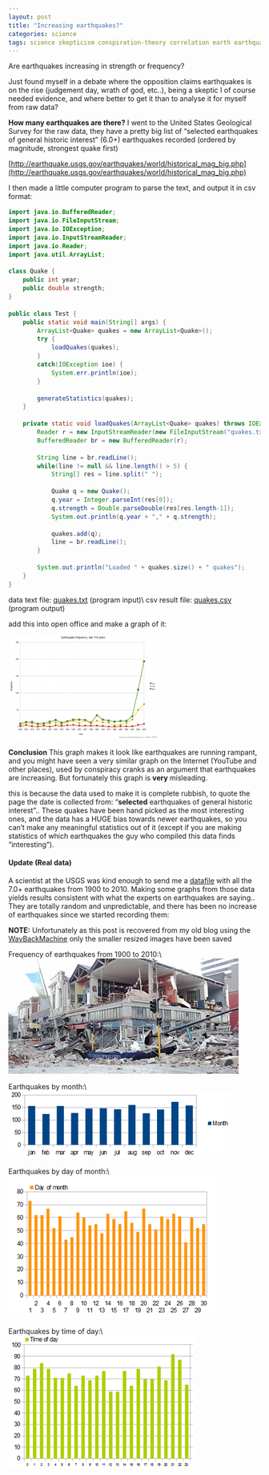 ```yaml
---
layout: post
title: "Increasing earthquakes?"
categories: science
tags: science skepticism conspiration-theory correlation earth earthquake statistics usgs frequency geology java code waybackmachine
---
```


Are earthquakes increasing in strength or frequency?

Just found myself in a debate where the opposition claims earthquakes is on the rise (judgement day, wrath of god, etc..), being a skeptic I of course needed evidence, and where better to get it than to analyse it for myself from raw data?

**How many earthquakes are there?**
I went to the United States Geological Survey for the raw data, they have a pretty big list of “selected earthquakes of general historic interest” (6.0+) earthquakes recorded (ordered by magnitude, strongest quake first)

[http://earthquake.usgs.gov/earthquakes/world/historical_mag_big.php](http://earthquake.usgs.gov/earthquakes/world/historical_mag_big.php)

I then made a little computer program to parse the text, and output it in csv format:

```java
import java.io.BufferedReader;
import java.io.FileInputStream;
import java.io.IOException;
import java.io.InputStreamReader;
import java.io.Reader;
import java.util.ArrayList;

class Quake {
    public int year;
    public double strength;
}

public class Test {
    public static void main(String[] args) {
        ArrayList<Quake> quakes = new ArrayList<Quake>();
        try {
            loadQuakes(quakes);
        }
        catch(IOException ioe) {
            System.err.println(ioe);
        }

        generateStatistics(quakes);
    }

    private static void loadQuakes(ArrayList<Quake> quakes) throws IOException {
        Reader r = new InputStreamReader(new FileInputStream("quakes.txt"));
        BufferedReader br = new BufferedReader(r);

        String line = br.readLine();
        while(line != null && line.length() > 5) {
            String[] res = line.split(" ");

            Quake q = new Quake();
            q.year = Integer.parseInt(res[0]);
            q.strength = Double.parseDouble(res[res.length-1]);
            System.out.println(q.year + "," + q.strength);

            quakes.add(q);
            line = br.readLine();
        }

        System.out.println("Loaded " + quakes.size() + " quakes");
    }
}
```
data text file: [quakes.txt](/files/2011/quakes.txt) (program input)\\
csv result file: [quakes.csv](/files/2011/quakes.csv) (program output)

add this into open office and make a graph of it:

![misleading earthquake frequency](/images/2011-earthquakes.png)

**Conclusion**
This graph makes it look like earthquakes are running rampant, and you might have seen a very similar graph on the Internet (YouTube and other places), used by conspiracy cranks as an argument that earthquakes are increasing. But fortunately this graph is **very** misleading.

this is because the data used to make it is complete rubbish, to quote the page the date is collected from: “**selected** earthquakes of general historic interest”.. These quakes have been hand picked as the most interesting ones, and the data has a HUGE bias towards newer earthquakes, so you can’t make any meaningful statistics out of it (except if you are making statistics of which earthquakes the guy who compiled this data finds “interesting”).

#### Update (Real data)

A scientist at the USGS was kind enough to send me a [datafile](/files/2011/merged.7.simple.txt) with all the 7.0+ earthquakes from 1900 to 2010. Making some graphs from those data yields results consistent with what the experts on earthquakes are saying.. They are totally random and unpredictable, and there has been no increase of earthquakes since we started recording them:

**NOTE:** Unfortunately as this post is recovered from my old blog using the [WayBackMachine](http://web.archive.org) only the smaller resized images have been saved

Frequency of earthquakes from 1900 to 2010:\\
![Earthquakes 1900 to 2010](/images/2011-earthquake.jpg)

Earthquakes by month:\\
![Earthquakes by month](/images/2011-earthquakes-month.png)

Earthquakes by day of month:\\
![Earthquakes by day of month](/images/2011-earthquakes-day.png)

Earthquakes by time of day:\\
![Earthquake by time of day](/images/2011-earthquakes-hour.png)
